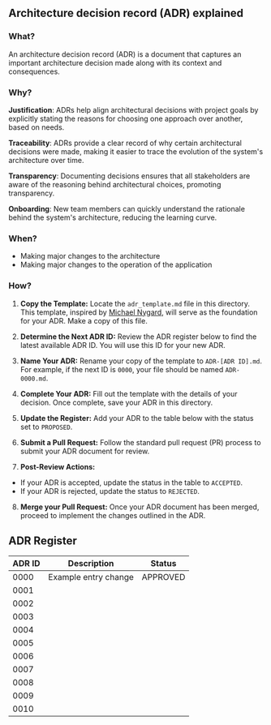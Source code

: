 ## Architecture decision record (ADR) explained

### What?

An architecture decision record (ADR) is a document that captures an important architecture decision made along with its context and consequences.

### Why?

**Justification**: ADRs help align architectural decisions with project goals by explicitly stating the reasons for choosing one approach over another, based on needs.

**Traceability**: ADRs provide a clear record of why certain architectural decisions were made, making it easier to trace the evolution of the system's architecture over time.

**Transparency**: Documenting decisions ensures that all stakeholders are aware of the reasoning behind architectural choices, promoting transparency.

**Onboarding**: New team members can quickly understand the rationale behind the system's architecture, reducing the learning curve.

### When?

-   Making major changes to the architecture
-   Making major changes to the operation of the application

### How?

1. **Copy the Template:** Locate the `adr_template.md` file in this directory. This template, inspired by [Michael Nygard](https://www.michaelnygard.com/), will serve as the foundation for your ADR. Make a copy of this file.

2. **Determine the Next ADR ID:** Review the ADR register below to find the latest available ADR ID. You will use this ID for your new ADR.

3. **Name Your ADR:** Rename your copy of the template to `ADR-[ADR ID].md`. For example, if the next ID is `0000`, your file should be named `ADR-0000.md`.

4. **Complete Your ADR:** Fill out the template with the details of your decision. Once complete, save your ADR in this directory.

5. **Update the Register:** Add your ADR to the table below with the status set to `PROPOSED`.

6. **Submit a Pull Request:** Follow the standard pull request (PR) process to submit your ADR document for review.

7. **Post-Review Actions:**

-   If your ADR is accepted, update the status in the table to `ACCEPTED`.
-   If your ADR is rejected, update the status to `REJECTED`.

8. **Merge your Pull Request:** Once your ADR document has been merged, proceed to implement the changes outlined in the ADR.

## ADR Register

| ADR ID | Description          | Status   |
| ------ | -------------------- | -------- |
| 0000   | Example entry change | APPROVED |
| 0001   |                      |          |
| 0002   |                      |          |
| 0003   |                      |          |
| 0004   |                      |          |
| 0005   |                      |          |
| 0006   |                      |          |
| 0007   |                      |          |
| 0008   |                      |          |
| 0009   |                      |          |
| 0010   |                      |          |
